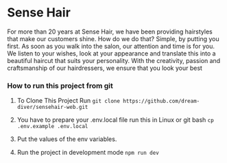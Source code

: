 # Sense Hair

For more than 20 years at Sense Hair, we have been providing hairstyles that
make our customers shine. How do we do that? Simple, by putting you first. As
soon as you walk into the salon, our attention and time is for you. We listen to
your wishes, look at your appearance and translate this into a beautiful haircut
that suits your personality. With the creativity, passion and craftsmanship of
our hairdressers, we ensure that you look your best

### How to run this project from git

1. To Clone This Project Run
   `git clone https://github.com/dream-diver/sensehair-web.git`

2. You have to prepare your .env.local file run this in Linux or git bash
   `cp .env.example .env.local`

3. Put the values of the env variables.

4. Run the project in development mode `npm run dev`
